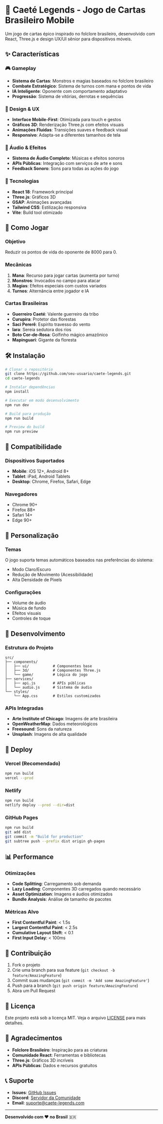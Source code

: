 # 🏹 Caeté Legends - Jogo de Cartas Brasileiro Mobile

Um jogo de cartas épico inspirado no folclore brasileiro, desenvolvido com React, Three.js e design UX/UI sênior para dispositivos móveis.

## ✨ Características

### 🎮 Gameplay
- **Sistema de Cartas**: Monstros e magias baseados no folclore brasileiro
- **Combate Estratégico**: Sistema de turnos com mana e pontos de vida
- **IA Inteligente**: Oponente com comportamento adaptativo
- **Progressão**: Sistema de vitórias, derrotas e sequências

### 🎨 Design & UX
- **Interface Mobile-First**: Otimizada para touch e gestos
- **Gráficos 3D**: Renderização Three.js com efeitos visuais
- **Animações Fluidas**: Transições suaves e feedback visual
- **Responsivo**: Adapta-se a diferentes tamanhos de tela

### 🎵 Áudio & Efeitos
- **Sistema de Áudio Completo**: Músicas e efeitos sonoros
- **APIs Públicas**: Integração com serviços de arte e sons
- **Feedback Sonoro**: Sons para todas as ações do jogo

### 🚀 Tecnologias
- **React 18**: Framework principal
- **Three.js**: Gráficos 3D
- **GSAP**: Animações avançadas
- **Tailwind CSS**: Estilização responsiva
- **Vite**: Build tool otimizado

## 🎯 Como Jogar

### Objetivo
Reduzir os pontos de vida do oponente de 8000 para 0.

### Mecânicas
1. **Mana**: Recurso para jogar cartas (aumenta por turno)
2. **Monstros**: Invocados no campo para atacar
3. **Magias**: Efeitos especiais com custos variados
4. **Turnos**: Alternância entre jogador e IA

### Cartas Brasileiras
- **Guerreiro Caeté**: Valente guerreiro da tribo
- **Curupira**: Protetor das florestas
- **Saci Pererê**: Espírito travesso do vento
- **Iara**: Sereia sedutora dos rios
- **Boto Cor-de-Rosa**: Golfinho mágico amazônico
- **Mapinguari**: Gigante da floresta

## 🛠️ Instalação

```bash
# Clonar o repositório
git clone https://github.com/seu-usuario/caete-legends.git
cd caete-legends

# Instalar dependências
npm install

# Executar em modo desenvolvimento
npm run dev

# Build para produção
npm run build

# Preview do build
npm run preview
```

## 📱 Compatibilidade

### Dispositivos Suportados
- **Mobile**: iOS 12+, Android 8+
- **Tablet**: iPad, Android Tablets
- **Desktop**: Chrome, Firefox, Safari, Edge

### Navegadores
- Chrome 90+
- Firefox 88+
- Safari 14+
- Edge 90+

## 🎨 Personalização

### Temas
O jogo suporta temas automáticos baseados nas preferências do sistema:
- Modo Claro/Escuro
- Redução de Movimento (Acessibilidade)
- Alta Densidade de Pixels

### Configurações
- Volume de áudio
- Música de fundo
- Efeitos visuais
- Controles de toque

## 🔧 Desenvolvimento

### Estrutura do Projeto
```
src/
├── components/
│   ├── ui/           # Componentes base
│   ├── 3d/           # Componentes Three.js
│   └── game/         # Lógica do jogo
├── services/
│   ├── api.js        # APIs públicas
│   └── audio.js      # Sistema de áudio
└── styles/
    └── App.css       # Estilos customizados
```

### APIs Integradas
- **Arte Institute of Chicago**: Imagens de arte brasileira
- **OpenWeatherMap**: Dados meteorológicos
- **Freesound**: Sons da natureza
- **Unsplash**: Imagens de alta qualidade

## 🚀 Deploy

### Vercel (Recomendado)
```bash
npm run build
vercel --prod
```

### Netlify
```bash
npm run build
netlify deploy --prod --dir=dist
```

### GitHub Pages
```bash
npm run build
git add dist
git commit -m "Build for production"
git subtree push --prefix dist origin gh-pages
```

## 📊 Performance

### Otimizações
- **Code Splitting**: Carregamento sob demanda
- **Lazy Loading**: Componentes 3D carregados quando necessário
- **Asset Optimization**: Imagens e áudios otimizados
- **Bundle Analysis**: Análise de tamanho de pacotes

### Métricas Alvo
- **First Contentful Paint**: < 1.5s
- **Largest Contentful Paint**: < 2.5s
- **Cumulative Layout Shift**: < 0.1
- **First Input Delay**: < 100ms

## 🤝 Contribuição

1. Fork o projeto
2. Crie uma branch para sua feature (`git checkout -b feature/AmazingFeature`)
3. Commit suas mudanças (`git commit -m 'Add some AmazingFeature'`)
4. Push para a branch (`git push origin feature/AmazingFeature`)
5. Abra um Pull Request

## 📄 Licença

Este projeto está sob a licença MIT. Veja o arquivo [LICENSE](LICENSE) para mais detalhes.

## 🙏 Agradecimentos

- **Folclore Brasileiro**: Inspiração para as criaturas
- **Comunidade React**: Ferramentas e bibliotecas
- **Three.js**: Gráficos 3D incríveis
- **APIs Públicas**: Dados e recursos gratuitos

## 📞 Suporte

- **Issues**: [GitHub Issues](https://github.com/seu-usuario/caete-legends/issues)
- **Discord**: [Servidor da Comunidade](https://discord.gg/caete-legends)
- **Email**: suporte@caete-legends.com

---

**Desenvolvido com ❤️ no Brasil** 🇧🇷